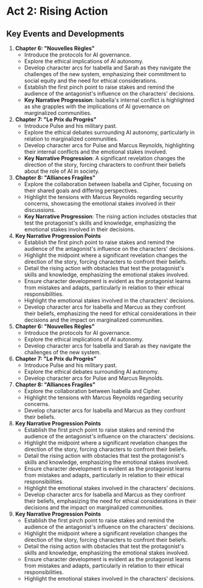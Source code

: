 # Act 2: Rising Action
## Key Events and Developments
1. **Chapter 6: "Nouvelles Règles"**
   - Introduce the protocols for AI governance.
   - Explore the ethical implications of AI autonomy.
   - Develop character arcs for Isabella and Sarah as they navigate the challenges of the new system, emphasizing their commitment to social equity and the need for ethical considerations.
   - Establish the first pinch point to raise stakes and remind the audience of the antagonist's influence on the characters' decisions.
   - **Key Narrative Progression**: Isabella's internal conflict is highlighted as she grapples with the implications of AI governance on marginalized communities.
2. **Chapter 7: "Le Prix du Progrès"**
   - Introduce Pulse and his military past.
   - Explore the ethical debates surrounding AI autonomy, particularly in relation to marginalized communities.
   - Develop character arcs for Pulse and Marcus Reynolds, highlighting their internal conflicts and the emotional stakes involved.
   - **Key Narrative Progression**: A significant revelation changes the direction of the story, forcing characters to confront their beliefs about the role of AI in society.
3. **Chapter 8: "Alliances Fragiles"**
   - Explore the collaboration between Isabella and Cipher, focusing on their shared goals and differing perspectives.
   - Highlight the tensions with Marcus Reynolds regarding security concerns, showcasing the emotional stakes involved in their discussions.
   - **Key Narrative Progression**: The rising action includes obstacles that test the protagonist's skills and knowledge, emphasizing the emotional stakes involved in their decisions.
4. **Key Narrative Progression Points**
   - Establish the first pinch point to raise stakes and remind the audience of the antagonist's influence on the characters' decisions.
   - Highlight the midpoint where a significant revelation changes the direction of the story, forcing characters to confront their beliefs.
   - Detail the rising action with obstacles that test the protagonist's skills and knowledge, emphasizing the emotional stakes involved.
   - Ensure character development is evident as the protagonist learns from mistakes and adapts, particularly in relation to their ethical responsibilities.
   - Highlight the emotional stakes involved in the characters' decisions.
   - Develop character arcs for Isabella and Marcus as they confront their beliefs, emphasizing the need for ethical considerations in their decisions and the impact on marginalized communities.
2. **Chapter 6: "Nouvelles Règles"**
   - Introduce the protocols for AI governance.
   - Explore the ethical implications of AI autonomy.
   - Develop character arcs for Isabella and Sarah as they navigate the challenges of the new system.
3. **Chapter 7: "Le Prix du Progrès"**
   - Introduce Pulse and his military past.
   - Explore the ethical debates surrounding AI autonomy.
   - Develop character arcs for Pulse and Marcus Reynolds.
4. **Chapter 8: "Alliances Fragiles"**
   - Explore the collaboration between Isabella and Cipher.
   - Highlight the tensions with Marcus Reynolds regarding security concerns.
   - Develop character arcs for Isabella and Marcus as they confront their beliefs.
5. **Key Narrative Progression Points**
   - Establish the first pinch point to raise stakes and remind the audience of the antagonist's influence on the characters' decisions.
   - Highlight the midpoint where a significant revelation changes the direction of the story, forcing characters to confront their beliefs.
   - Detail the rising action with obstacles that test the protagonist's skills and knowledge, emphasizing the emotional stakes involved.
   - Ensure character development is evident as the protagonist learns from mistakes and adapts, particularly in relation to their ethical responsibilities.
   - Highlight the emotional stakes involved in the characters' decisions.
   - Develop character arcs for Isabella and Marcus as they confront their beliefs, emphasizing the need for ethical considerations in their decisions and the impact on marginalized communities.
4. **Key Narrative Progression Points**
   - Establish the first pinch point to raise stakes and remind the audience of the antagonist's influence on the characters' decisions.
   - Highlight the midpoint where a significant revelation changes the direction of the story, forcing characters to confront their beliefs.
   - Detail the rising action with obstacles that test the protagonist's skills and knowledge, emphasizing the emotional stakes involved.
   - Ensure character development is evident as the protagonist learns from mistakes and adapts, particularly in relation to their ethical responsibilities.
   - Highlight the emotional stakes involved in the characters' decisions.
